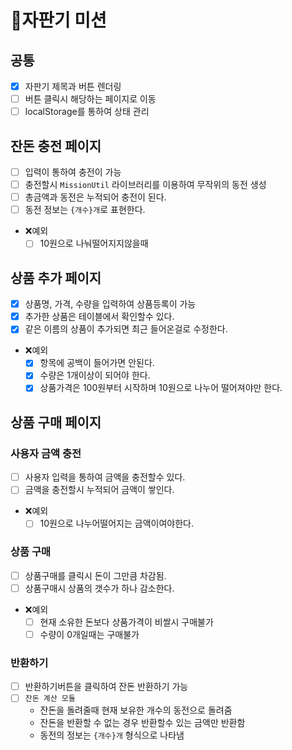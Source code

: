 # 🥤자판기 미션

## 공통
  - [x] 자판기 제목과 버튼 렌더링
  - [ ] 버튼 클릭시 해당하는 페이지로 이동
  - [ ] localStorage를 통하여 상태 관리

## 잔돈 충전 페이지
  - [ ] 입력이 통하여 충전이 가능
  - [ ] 충전할시 `MissionUtil` 라이브러리를 이용하여 무작위의 동전 생성
  - [ ] 총금액과 동전은 누적되어 충전이 된다.
  - [ ] 동전 정보는 `{개수}개`로 표현한다.
  - ❌예외
    - [ ] 10원으로 나눠떨어지지않을때

## 상품 추가 페이지
  - [x] 상품명, 가격, 수량을 입력하여 상품등록이 가능
  - [x] 추가한 상품은 테이블에서 확인할수 있다.
  - [x] 같은 이름의 상품이 추가되면 최근 들어온걸로 수정한다.
  - ❌예외
    - [x] 항목에 공백이 들어가면 안된다.
    - [x] 수량은 1개이상이 되어야 한다.
    - [x] 상품가격은 100원부터 시작하며 10원으로 나누어 떨어져야만 한다.

## 상품 구매 페이지

  ### 사용자 금액 충전
   - [ ] 사용자 입력을 통하여 금액을 충전할수 있다.
   - [ ] 금액을 충전할시 누적되어 금액이 쌓인다.
   - ❌예외
     - [ ] 10원으로 나누어떨어지는 금액이여야한다.
    
  ### 상품 구매
   - [ ] 상품구매를 클릭시 돈이 그만큼 차감됨.
   - [ ] 상품구매시 상품의 갯수가 하나 감소한다.
   - ❌예외
      - [ ] 현재 소유한 돈보다 상품가격이 비쌀시 구매불가
      - [ ] 수량이 0개일때는 구매불가

  ### 반환하기
   - [ ] 반환하기버튼을 클릭하여 잔돈 반환하기 가능
   - [ ] `잔돈 계산 모듈`
     - 잔돈을 돌려줄때 현재 보유한 개수의 동전으로 돌려줌
     - 잔돈을 반환할 수 없는 경우 반환할수 있는 금액만 반환함
     - 동전의 정보는 `{개수}개` 형식으로 나타냄